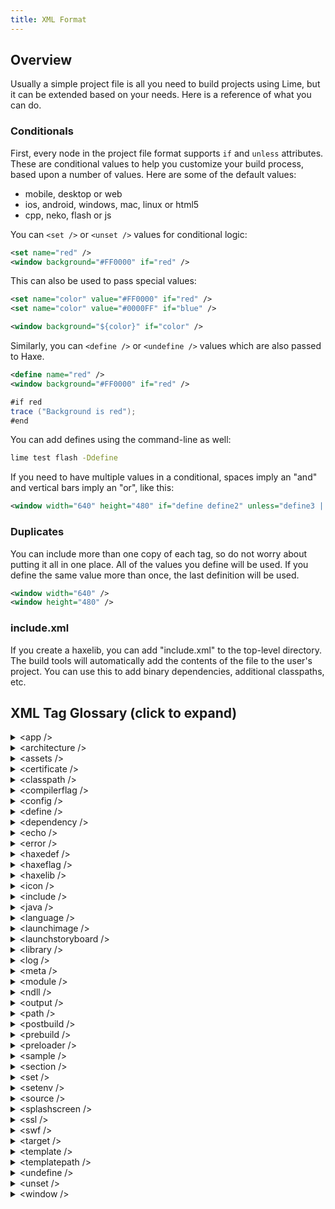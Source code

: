 ```yaml
---
title: XML Format
---
```


## Overview

Usually a simple project file is all you need to build projects using Lime, but it can be extended based on your needs. Here is a reference of what you can do.

### Conditionals

First, every node in the project file format supports `if` and `unless` attributes. These are conditional values to help you customize your build process, based upon a number of values. Here are some of the default values:

 * mobile, desktop or web
 * ios, android, windows, mac, linux or html5
 * cpp, neko, flash or js

You can `<set />` or `<unset />` values for conditional logic:

```xml
<set name="red" />
<window background="#FF0000" if="red" />
```

This can also be used to pass special values:

```xml
<set name="color" value="#FF0000" if="red" />
<set name="color" value="#0000FF" if="blue" />

<window background="${color}" if="color" />
```

Similarly, you can `<define />` or `<undefine />` values which are also passed to Haxe.

```xml
<define name="red" />
<window background="#FF0000" if="red" />
```

```java
#if red
trace ("Background is red");
#end
```

You can add defines using the command-line as well:

```bash
lime test flash -Ddefine
```

If you need to have multiple values in a conditional, spaces imply an "and" and vertical bars imply an "or", like this:

```xml
<window width="640" height="480" if="define define2" unless="define3 || define4" />
```

### Duplicates

You can include more than one copy of each tag, so do not worry about putting it all in one place. All of the values you define will be used. If you define the same value more than once, the last definition will be used.

```xml
<window width="640" />
<window height="480" />
```

### include.xml

If you create a haxelib, you can add "include.xml" to the top-level directory. The build tools will automatically add the contents of the file to the user's project. You can use this to add binary dependencies, additional classpaths, etc.

## XML Tag Glossary (click to expand)
<details>
<summary>&lt;app /&gt;</summary>

The `<app />` tag sets values important to building your project, including the entry point (main class), the output file directory, or if you want to customize the executable filename or define a custom preloader for a web platform:

```xml
<app main="com.example.MyApplication" file="MyApplication" path="Export" preloader="CustomPreloader" />
<app swf-version="11" />
```
</details>

<details>
<summary>&lt;architecture /&gt;</summary>

Use `<architecture />` tags to set or exclude Android-specific architectures. These can be `ARMv7`, `ARMv6`, `ARMv5` and `X86`.

By default the only architecture built will be `ARMv7`.

For example, if you want to enable `ARMv6` and disable `ARMv7` you would set the `<architecture />` tag to:

```xml
<architecture name="armv6" exclude="armv7" if="android" />
```

</details>

<details>
<summary>&lt;assets /&gt;</summary>

Use asset nodes to add resources to your project, available using `lime.Assets`.

The path attribute can point to either a file or a directory. These files will be copied (or embedded) in your final project, and can be accessed using the `lime.Assets` class.

For example, if you include the following node in your project file:

```xml
<assets path="images/MyImage.jpg" />
```

You can access it in your application like this:

```java
var bitmapData = Assets.getBitmapData ("images/MyImage.png");
```

The target path will mirror the source path by default, but you also can include a rename attribute, if you wish to use a different target path. The `lime.Assets` class will use the *target* path by default, so using the rename attribute will alter the names you use to reference your files.

If you would prefer to set the ID for your asset file yourself, use an "id" attribute. This only applies to asset nodes which point to a file, not a directory path.

When pointing to a directory, you can use the include or exclude attributes to specify patterns for including files automatically. Wildcards are supported. To include all the files under the directory, for example, use an include value of "*". You can separate multiple patterns using "|" characters.

You can nest assets nodes inside of each other. If you specify a directory in the top assets node, its path will be appended to the paths you specify in subsequent nodes.

The type for each file will be determined automatically, based on each file extension, but you can use the type attribute to set it for the file or directory yourself. If you are nesting a node inside of another assets node, you can also use the name of the type as the name of your node.

These are the current types:

 * binary
 * font
 * image
 * music
 * sound
 * template
 * text

Some targets can only support playing one music file at a time. You should use "music" for files which are designed to play as background music, and "sound" for all other audio. "binary" and "text" are generic types which are available as a ByteArray or String in your application. Most targets can use them interchangeably.

If an asset is specified as "template", it will not be copied/embedded as an ordinary asset, but instead will be copied to the root directory of your project, so you can replace any of the template HX, HXML or platform-specific files for the target.

```xml
<assets path="assets" include="*" />
<assets path="../../assets" rename="assets" include="*" />
<assets path="assets/images" rename="images" include="*.jpg|*.png" exclude="example.jpg" />
<assets path="assets">
<assets path="images" include="*" type="image" />
<assets path="assets">
	<sound path="sound/MySound.wav" id="MySound" />
	<music path="sound/BackgroundMusic.ogg" />
</assets>
```


</details>

<details>
<summary>&lt;certificate /&gt;</summary>

Use `<certificate />` tags to add a keystore for release signing on certain platforms.

If you do not include the password attribute, you will be prompted for your certificate password at the command-line.

For Android, the alias will be set to the file name of your certificate by default, without the extension. If the alias name is different, you can use the alias attribute.

If you have set the password attribute, the alias_password attribute will default to the same value. Otherwise you can add an alias-password attribute to specify a different value.

```xml
<certificate path="to/certificate.crt" password="1234" alias="my-alias" alias-password="4321" />
```

iOS does not use a certificate `path` and `password`, but instead uses a `team-id` attribute matching the ID provided in the Apple Developer portal for your team:

```xml
<certificate team-id="SK12FH34" />
```

</details>

<details>
<summary>&lt;classpath /&gt;</summary>
Same as “source”.
</details>

<details>
<summary>&lt;compilerflag /&gt;</summary>
Same as "haxeflag".
</details>

<details>
<summary>&lt;config /&gt;</summary>
Use `<config />` tags to set platform-specific values. These targets are currently supported:
- air
- android
- blackberry
- console-pc
- firefox
- flash
- html5
- ios
- linux
- mac
- ps3
- ps4
- tizen
- vita
- windows
- webos
- wiiu
- xbox1
- emscripten
- tvos

**One must append a suffix to the tag depending on the platform. **

For example, use `<config:android />` tags to set Android-specific values:

```xml
<config:android install-location="preferExternal" />
<config:android permission="com.android.vending.BILLING" />
<config:android target-sdk-version="16" />
```

Use `<config:ios />` tags to set iOS-specific values when compiling. The `deployment` attribute can set the minimum iOS version you wish to target. The `prerendered-icon` attribute can help control the style of your icon.

```xml
<config:ios deployment="5.1" />
<config:ios prerendered-icon="false" />
```

</details>

<details>
<summary>&lt;define /&gt;</summary>

Similar to `<set />` tag, use `<define />` to also pass values to Haxe. See the “Conditionals” section above.

```xml
<dependency name="GameKit.framework" if="ios" />
```

</details>

<details>
<summary>&lt;dependency /&gt;</summary>

Use `<dependency />` tags to specify native frameworks or references that are required to compile your project, as well as additional libraries you need copied.

```xml
<dependency name="GameKit.framework" if="ios" />
```

</details>

<details>
<summary>&lt;echo /&gt;</summary>
Prints specified message to the console:

```
<echo value="Some output message" />
```

</details>

<details>
<summary>&lt;error /&gt;</summary>

Logs error with `lime.utils.Log.error()`, which by default throws `value` message and stops compilation (if `lime.utils.Log.throwErrors` is set to `true`)

Example:

```
<section if="html5">
	<error value="html5 isn't supported!" />
</section>
```

</details>

<details>
<summary>&lt;haxedef /&gt;</summary>

Use `<haxedef />` tags to add Haxe defines (similar to using a `<haxeflag />` with "-D"):

```xml
<haxedef name="define" />
```

</details>

<details>
<summary>&lt;haxeflag /&gt;</summary>

Use `<haxeflag />` tags to add additional arguments in the Haxe compile process:

```xml
<haxeflag name="-dce" value="std" />
```

</details>

<details>
<summary>&lt;haxelib /&gt;</summary>

Use `<haxelib />` tags to include Haxe libraries:

```xml
<haxelib name="actuate" />
```

You can also specify a version, if you prefer:

```xml
<haxelib name="actuate" version="1.0.0" />
```

</details>

<details>
<summary>&lt;icon /&gt;</summary>

Use `<icon />` nodes to add icon files to your project. When the command-line tools request icons for a target platform, it will either use an exact size match you have provided, or it will attempt to find the closest match possible and resize. If you include an SVG vector icon, it should prefer this file over resizing bitmap files.

```xml
<icon path="icon.png" size="64" />
<icon path="icon.png" width="96" height="96" />
<icon path="icon.svg" />
```

</details>

<details>
<summary>&lt;include /&gt;</summary>

Use `<include />` tags to add the tags found in another project file, or to find an "include.xml" file in the target directory:

```xml
<include path="to/another/project.xml" />
<include path="to/shared/library" />
```

</details>

<details>
<summary>&lt;java /&gt;</summary>

Use `<java />` tags to add Java classes to the project when targeting Android:

```xml
<java path="to/classes" />
```

</details>

<details>
<summary>&lt;language /&gt;</summary>

Adds language to the list of supported languages (by default the list is empty)

`<language name="en-US" />`

</details>

<details>
<summary>&lt;launchimage /&gt;</summary>
Sets the path to launch image of the app (image which will be shown at application start up)

`<launchimage path="launchImage.png" />`
	
</details>

<details>
<summary>&lt;launchstoryboard /&gt;</summary>
Sets launch screen storyboard (useful only for iOS development)

`<launchstoryboard path="image.png" />`

or

`<launchstoryboard name="image.png" />`

You can also use `template` for it (will be documented in the future)

</details>

<details>
<summary>&lt;library /&gt;</summary>

All assets go into the “default” library, but by adding `<library>` tags it is possible to modify the default library and also define additional libraries and load/unload them as needed.

To disable preloading on the default library:

`<library name="default" preload="false" />`

To load assets at runtime,:

```haxe
Assets.loadLibrary ("default").onComplete (function (library) {

    var bitmapData = Assets.getBitmapData ("default:image.png");
    // or
    var bitmapData = Assets.getBitmapData ("image.png");
    // "default:" prefix is implied, if no library prefix is included
});
```

**Using Additional Asset Libraries**

You can easily add assets to libraries other than the “default” library. These are not preloaded by default, unless you add: `<library name="myOtherLibrary" preload="true" />`

Then to have certain assets allocated to the above library:
`<assets path="assets/other" library="myOtherLibrary" />`

Be sure to specify the correct library when retrieving the assets in your code. See the above example for using the library prefix.

You can also use `Assets.unloadLibrary` when you are doing using those resources.

</details>

<details>
<summary>&lt;log /&gt;</summary>
Logs error (see "error"), warning or info message.

Examples:

```
<log error="error message" />
<log warn="warn message" />
<log info="info message" />
<log value="your message" />
<log verbose="verbose message" />
```
	
</details>

<details>
<summary>&lt;meta /&gt;</summary>

Use `<meta />` tags to add information about your application, which usually will not affect how the application runs, but how it is identified to the target operating system or on an application store:

```xml
<meta title="My Application" package="com.example.myapplication" version="1.0.0" company="My Company" />
```
</details>

<details>
<summary>&lt;module /&gt;</summary>
More to come.
</details>

<details>
<summary>&lt;ndll /&gt;</summary>

You can use `<ndll />` tags to include native libraries. These are usually located under an "ndll" directory, with additional directories based upon the target platform. Usually an `<ndll />` tag will be included as a part of an extension, and is rare to be used directly:

```xml
<ndll name="std" haxelib="hxcpp" />
```

</details>

<details>
<summary>&lt;output /&gt;</summary>
Deprecated!!!
Can be used for setting app file name, app path and app swf-version:

```
<output name="app file name" />
<output name="app path" />
<output swf-version="11" />
```

</details>

<details>
<summary>&lt;path /&gt;</summary>

Use `<path />` tags to add directories to your system's PATH environment variable.

```xml
<path value="path/to/add/to/system/PATH" />
```

</details>

<details>
<summary>&lt;postbuild /&gt;</summary>
Lets you set post build commands, which could be Haxe code (will be interpeted by the Haxe interpreter), run file command or console command:
	
```
<postbuild haxe="Haxe code"/>
<postbuild open="file to run"/>
<postbuild command="command to run"/>
<postbuild cmd="command to run"/>
```

</details>

<details>
<summary>&lt;prebuild /&gt;</summary>
Lets you set pre build commands, which could be Haxe code (will be interpeted by the Haxe interpreter), run file command or console command:
	
```
<prebuild haxe="Haxe code"/>
<prebuild open="file to run"/>
<prebuild command="command to run"/>
<prebuild cmd="command to run"/>
```
</details>

<details>
<summary>&lt;preloader /&gt;</summary>
Deprecated!!!
Use `<app preloader="preloaderClass" />` instead
	
```
<preloader name="preloaderClass" />
```
	
</details>

<details>
<summary>&lt;sample /&gt;</summary>
More to come.
</details>

<details>
<summary>&lt;section /&gt;</summary>

The `<section />` tag is used to group other tags together. This is usually most valuable when combined with "if" and/or "unless" logic:

```xml
<section if="html5">
	<source path="extra/src/html5" />
</section>
```
</details>

<details>
<summary>&lt;set /&gt;</summary>

Use `<set />` tags to set variables for conditional logic. See the “Conditionals” section above.

```xml
<set name="red" />
```

</details>

<details>
<summary>&lt;setenv /&gt;</summary>

Use `<setenv />` tags to set environment variables:

```xml
<setenv name="GLOBAL_DEFINE" />
```

</details>

<details>
<summary>&lt;source /&gt;</summary>

Use `<source />` tags to add Haxe class paths:

```xml
<source path="Source" />
```

If you are using `@:file`, `@:bitmap`, `@:sound` or `@:file` tags in your project, be sure that the asset files are available within your Haxe source paths.

</details>

<details>
<summary>&lt;splashscreen /&gt;</summary>
Same as “launchimage”.
</details>

<details>
<summary>&lt;ssl /&gt;</summary>
Not implemented!!!
</details>

<details>
<summary>&lt;swf /&gt;</summary>
See “library“.
</details>

<details>
<summary>&lt;target /&gt;</summary>
Lets you redefine build process for specific target by running custom haxelib command (might be useful if you want to use your own library for building your project, i.e. you are know what you're doing and you know how Lime build system works)
	
`<target name="customTarget" handler="yourHandler" />`

</details>

<details>
<summary>&lt;template /&gt;</summary>

Use `<template />` tags to add paths which can override the templates used by the command-line tools.

You can add a full template path like this:

```xml
<template path="templates" />
```

Otherwise, you can override a single file like this:

```xml
<template path="Assets/index.html" rename="index.php" />
```
</details>

<details>
<summary>&lt;templatepath /&gt;</summary>
See "template"

`<templatepath name="path"/>`

</details>

<details>
<summary>&lt;undefine /&gt;</summary>
Resets previously defined flag. See entry for `&lt;define /&gt;`.

```
<undefine name="red" />
```

</details>

<details>
<summary>&lt;unset /&gt;</summary>

Unsets previously defined value. See entry for `<set />`.
	
```
<set name="red" value="0xff0000" />
<unset name="red" />
```

</details>

<details>
<summary>&lt;window /&gt;</summary>

You can use `<window />` tags to control how an application will be initialized. This includes the screen resolution and background color, as well as other options, such as whether hardware should be allowed or display mode flags.

By default, mobile platforms use a window width and height of 0, which is a special value that uses the resolution of the current display. This is available on desktop platforms, but usually it is recommended to enable the `fullscreen` flag instead, and to set the `width` and `height` values to a good windowed resolution. There is a special `fps="0"` value for HTML5, which is default, which uses "requestAnimationFrame" instead of forcing a frame rate.

```xml
<window width="640" height="480" background="#FFFFFF" fps="30" />
<window hardware="true" allow-shaders="true" require-shaders="true" depth-buffer="false" stencil-buffer="false" />
<window fullscreen="false" resizable="true" borderless="false" vsync="false" />
<window orientation="portrait" />
```

The `orientation` value expects either "portrait" or "landscape" ... the default is "auto" which allows the operating system to decide which orientation to use.

</details>

